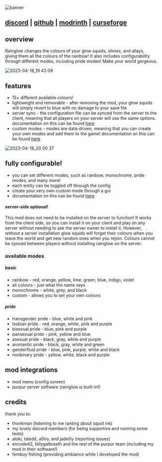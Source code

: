 ![banner](https://user-images.githubusercontent.com/66223394/192178022-ec50749c-0dc2-4250-80c5-f9f2251da38e.png)

## [discord](https://discord.gg/TN9gaXJ6E8) | [github](https://github.com/ix0rai/rainglow) | [modrinth](https://modrinth.com/mod/rainglow) | [curseforge](https://www.curseforge.com/minecraft/mc-mods/rainglow)

## overview
Rainglow changes the colours of your glow squids, slimes, and allays, giving them all the colours of the rainbow!
It also includes configurability through different modes, including pride modes! Make your world gorgeous.

![2023-04-18_19 43 09](https://user-images.githubusercontent.com/66223394/232941419-173cea2a-84a6-4b71-a145-c1d8a402eccc.png)
## features
- 15+ different available colours!
- lightweight and removable - after removing the mod, your glow squids will simply revert to blue with no damage to your save file
- server sync - the configuration file can be synced from the server to the client, meaning that all players on your server will use the same options. documentation on this can be found [here](https://github.com/ix0rai/rainglow/wiki/server-sync)
- custom modes - modes are data-driven, meaning that you can create your own modes and add them to the game! documentation on this can be found [here](https://github.com/ix0rai/rainglow/wiki/creating-custom-modes)

![2023-04-18_20 00 37](https://user-images.githubusercontent.com/66223394/232941535-a2083d12-c2e1-4d63-acfc-ecd9a00e0e11.png)
## fully configurable!
- you can set different modes, such as rainbow, monochrome, pride modes, and many more!
- each entity can be toggled off through the config
- create your very own custom mode through a gui
- documentation on this can be found [here](https://github.com/ix0rai/rainglow/wiki/config)

#### server-side optional!
This mod does not need to be installed on the server to function!
It works from the client side, so you can install it on your client and play on any server without needing to ask the server owner to install it.
However, without a server installation glow squids will forget their colours when you leave the world and get new random ones when you rejoin.
Colours cannot be synced between players without installing rainglow on the server.

### available modes
##### basic
- rainbow - red, orange, yellow, lime, green, blue, indigo, violet
- all colours - just what the name says
- monochrome - white, grey, and black
- custom - allows you to set your own colours
##### pride
- transgender pride - blue, white and pink
- lesbian pride - red, orange, white, pink and purple
- bisexual pride - blue, pink and purple
- pansexual pride - pink, yellow and blue
- asexual pride - black, gray, white and purple
- aromantic pride - black, gray, white and green
- genderfluid pride - blue, pink, purple, white and black
- nonbinary pride - yellow, white, black and purple

## mod integrations
- mod menu (config screen)
- purpur server software (rainglow is built-in!)

## credits
thank you to:
- thonkman (listening to me ranting about squid ink)
- my lovely discord members (for being supportive and running some tests)
- aloki, taledd, a5ho, and jadelily (reporting issues)
- encode42, billygalbreath and the rest of the purpur team (including my mod in their software!)
- femboy fishing (providing ambiance while I developed the mod)
